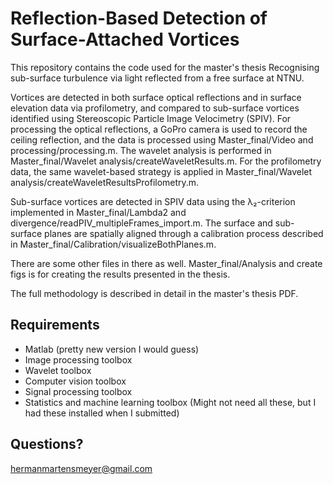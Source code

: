# Reflection-Based Detection of Surface-Attached Vortices

This repository contains the code used for the master's thesis Recognising sub-surface turbulence via light reflected from a free surface at NTNU.

Vortices are detected in both surface optical reflections and in surface elevation data via profilometry, and compared to sub-surface vortices identified using Stereoscopic Particle Image Velocimetry (SPIV). For processing the optical reflections, a GoPro camera is used to record the ceiling reflection, and the data is processed using Master_final/Video and processing/processing.m. The wavelet analysis is performed in Master_final/Wavelet analysis/createWaveletResults.m. For the profilometry data, the same wavelet-based strategy is applied in Master_final/Wavelet analysis/createWaveletResultsProfilometry.m.

Sub-surface vortices are detected in SPIV data using the λ₂-criterion implemented in Master_final/Lambda2 and divergence/readPIV_multipleFrames_import.m. The surface and sub-surface planes are spatially aligned through a calibration process described in Master_final/Calibration/visualizeBothPlanes.m.

There are some other files in there as well. Master_final/Analysis and create figs is for creating the results presented in the thesis.

The full methodology is described in detail in the master's thesis PDF.

## Requirements

- Matlab (pretty new version I would guess)
- Image processing toolbox
- Wavelet toolbox
- Computer vision toolbox
- Signal processing toolbox
- Statistics and machine learning toolbox
(Might not need all these, but I had these installed when I submitted)

## Questions?

hermanmartensmeyer@gmail.com
